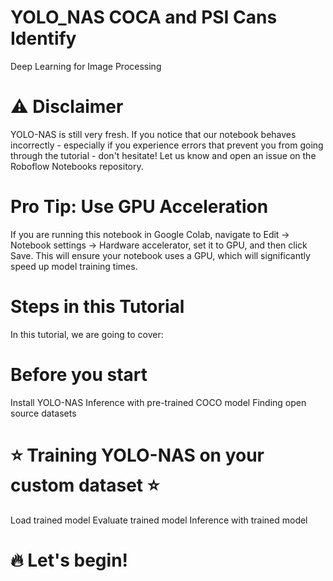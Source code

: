 # YOLO_NAS COCA and PSI Cans Identify
Deep Learning for Image Processing


# ⚠️ Disclaimer
YOLO-NAS is still very fresh. If you notice that our notebook behaves incorrectly - especially if you experience errors that prevent you from going through the tutorial - don't hesitate! Let us know and open an issue on the Roboflow Notebooks repository.

# Pro Tip: Use GPU Acceleration
If you are running this notebook in Google Colab, navigate to Edit -> Notebook settings -> Hardware accelerator, set it to GPU, and then click Save. This will ensure your notebook uses a GPU, which will significantly speed up model training times.

# Steps in this Tutorial
In this tutorial, we are going to cover:

# Before you start
Install YOLO-NAS
Inference with pre-trained COCO model
Finding open source datasets

# ⭐️ Training YOLO-NAS on your custom dataset ⭐️
Load trained model
Evaluate trained model
Inference with trained model

# 🔥 Let's begin!
